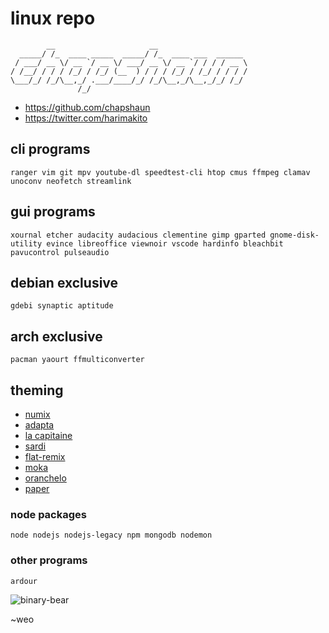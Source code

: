 # linux repo

            __                     __                    
      _____/ /_  ____ _____  _____/ /_  ____ ___  ______ 
     / ___/ __ \/ __ `/ __ \/ ___/ __ \/ __ `/ / / / __ \
    / /__/ / / / /_/ / /_/ (__  ) / / / /_/ / /_/ / / / /
    \___/_/ /_/\__,_/ .___/____/_/ /_/\__,_/\__,_/_/ /_/ 
                   /_/                                   
- <https://github.com/chapshaun>
- <https://twitter.com/harimakito>

## cli programs
    ranger vim git mpv youtube-dl speedtest-cli htop cmus ffmpeg clamav unoconv neofetch streamlink

## gui programs
    xournal etcher audacity audacious clementine gimp gparted gnome-disk-utility evince libreoffice viewnoir vscode hardinfo bleachbit pavucontrol pulseaudio
    
## debian exclusive
    gdebi synaptic aptitude
    
## arch exclusive
    pacman yaourt ffmulticonverter
    
## theming
- [numix](https://github.com/numixproject)
- [adapta](https://github.com/adapta-project/adapta-gtk-theme)
- [la capitaine](https://github.com/keeferrourke/la-capitaine-icon-theme)
- [sardi](https://github.com/erikdubois/Sardi)
- [flat-remix](https://github.com/daniruiz/Flat-Remix)
- [moka](https://github.com/snwh/moka-icon-theme/tree/master/Moka)
- [oranchelo](https://github.com/OrancheloTeam/oranchelo-icon-theme)
- [paper](https://github.com/snwh/paper-icon-theme)

    
### node packages
    node nodejs nodejs-legacy npm mongodb nodemon
    
### other programs
    ardour 

![binary-bear](http://i.imgur.com/NKRfYdz.png)

~weo
